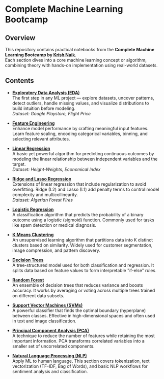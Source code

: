 # Complete Machine Learning Bootcamp

## Overview
This repository contains practical notebooks from the **Complete Machine Learning Bootcamp by [Krish Naik](https://www.youtube.com/channel/UCNU_lfiiWBdtULKOw6X0Dig)**.  
Each section dives into a core machine learning concept or algorithm, combining theory with hands-on implementation using real-world datasets.

## Contents

- [**Exploratory Data Analysis (EDA)**](./Exploratory%20Data%20Analysis)  
  The first step in any ML project — explore datasets, uncover patterns, detect outliers, handle missing values, and visualize distributions to build intuition before modeling.  
  *Dataset: Google Playstore, Flight Price*

- [**Feature Engineering**](./Feature%20Engineering)  
  Enhance model performance by crafting meaningful input features. Learn feature scaling, encoding categorical variables, binning, and selecting relevant attributes.

- [**Linear Regression**](./Linear%20Regression)  
  A basic yet powerful algorithm for predicting continuous outcomes by modeling the linear relationship between independent variables and the target.  
  *Dataset: Height-Weights, Economical Index*

- [**Ridge and Lasso Regression**](./Ridge%20Lasso%20Regression)  
  Extensions of linear regression that include regularization to avoid overfitting. Ridge (L2) and Lasso (L1) add penalty terms to control model complexity and multicollinearity.  
  *Dataset: Algerian Forest Fires*

- [**Logistic Regression**](./Logistic%20Regression)  
  A classification algorithm that predicts the probability of a binary outcome using a logistic (sigmoid) function. Commonly used for tasks like spam detection or medical diagnosis.

- [**K Means Clustering**](./K%20Means%20Clustering)  
  An unsupervised learning algorithm that partitions data into K distinct clusters based on similarity. Widely used for customer segmentation, image compression, and pattern discovery.

- [**Decision Trees**](./Decision%20Trees)  
  A tree-structured model used for both classification and regression. It splits data based on feature values to form interpretable "if-else" rules.

- [**Random Forest**](./Random%20Forest)  
  An ensemble of decision trees that reduces variance and boosts accuracy. It works by averaging or voting across multiple trees trained on different data subsets.

- [**Support Vector Machines (SVMs)**](./Support%20Vector%20Machines)  
  A powerful classifier that finds the optimal boundary (hyperplane) between classes. Effective in high-dimensional spaces and often used in text and image classification.

- [**Principal Component Analysis (PCA)**](./Principal%20Component%20Analysis)  
  A technique to reduce the number of features while retaining the most important information. PCA transforms correlated variables into a smaller set of uncorrelated components.

- [**Natural Language Processing (NLP)**](./Natural%20Language%20Processing)  
  Apply ML to human language. This section covers tokenization, text vectorization (TF-IDF, Bag of Words), and basic NLP workflows for sentiment analysis and classification.

